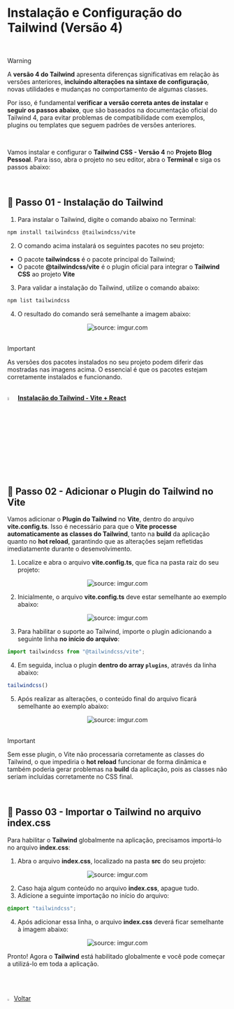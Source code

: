 <h1>Instalação e Configuração do Tailwind (Versão 4)</h1>

<br />

> [!WARNING]
>
> A **versão 4 do Tailwind** apresenta diferenças significativas em relação às versões anteriores, **incluindo alterações na sintaxe de configuração**, novas utilidades e mudanças no comportamento de algumas classes.
>
> Por isso, é fundamental **verificar a versão correta antes de instalar** e **seguir os passos abaixo**, que são baseados na documentação oficial do Tailwind 4, para evitar problemas de compatibilidade com exemplos, plugins ou templates que seguem padrões de versões anteriores.

<br />

Vamos instalar e configurar o **Tailwind CSS - Versão 4** no **Projeto Blog Pessoal**. Para isso, abra o projeto no seu editor, abra o **Terminal** e siga os passos abaixo:

<br />


<h2>👣 Passo 01 - Instalação do Tailwind</h2>



1. Para instalar o Tailwind, digite o comando abaixo no Terminal:

```bash
npm install tailwindcss @tailwindcss/vite
```

2. O comando acima instalará os seguintes pacotes no seu projeto:

- O pacote **tailwindcss** é o pacote principal do Tailwind;
- O pacote **@tailwindcss/vite** é o plugin oficial para integrar o **Tailwind CSS** ao projeto **Vite**

3. Para validar a instalação do Tailwind, utilize o comando abaixo:

```bash
npm list tailwindcss
```

4. O resultado do comando será semelhante a imagem abaixo:

<div align="center"><img src="https://i.imgur.com/1fIgLdK.png" title="source: imgur.com" /></div>

<br />

> [!IMPORTANT]
>
> As versões dos pacotes instalados no seu projeto podem diferir das mostradas nas imagens acima. O essencial é que os pacotes estejam corretamente instalados e funcionando.

<br />

<div align="left"><img src="https://i.imgur.com/FkcNWAL.png" title="source: imgur.com" width="4%"/> <a href="https://tailwindcss.com/docs/installation/using-vite" target="_blank"><b>Instalação do Tailwind - Vite + React</b></a></div>

<br />

<h2>👣 Passo 02 - Adicionar o Plugin do Tailwind no Vite</h2>



Vamos adicionar o **Plugin do Tailwind** no **Vite**, dentro do arquivo **vite.config.ts**. Isso é necessário para que o **Vite processe automaticamente as classes do Tailwind**, tanto na **build** da aplicação quanto no **hot reload**, garantindo que as alterações sejam refletidas imediatamente durante o desenvolvimento.

1. Localize e abra o arquivo **vite.config.ts**, que fica na pasta raiz do seu projeto:

<div align="center"><img src="https://i.imgur.com/1yBCZlQ.png" title="source: imgur.com" /></div>

2. Inicialmente, o arquivo **vite.config.ts** deve estar semelhante ao exemplo abaixo:

<div align="center"><img src="https://i.imgur.com/PaJbCR5.png" title="source: imgur.com" /></div>

3. Para habilitar o suporte ao Tailwind, importe o plugin adicionando a seguinte linha **no início do arquivo**:

```ts
import tailwindcss from "@tailwindcss/vite";
```

4. Em seguida, inclua o plugin **dentro do array `plugins`**, através da linha abaixo:

```javascript
tailwindcss()
```

5. Após realizar as alterações, o conteúdo final do arquivo ficará semelhante ao exemplo abaixo:

<div align="center"><img src="https://i.imgur.com/UvZfVtQ.png" title="source: imgur.com" /></div>

<br />

> [!IMPORTANT]
>
> Sem esse plugin, o Vite não processaria corretamente as classes do Tailwind, o que impediria o **hot reload** funcionar de forma dinâmica e também poderia gerar problemas na **build** da aplicação, pois as classes não seriam incluídas corretamente no CSS final.

<br />

<h2>👣 Passo 03 - Importar o Tailwind no arquivo index.css</h2>



Para habilitar o **Tailwind** globalmente na aplicação, precisamos importá-lo no arquivo **index.css**:

1. Abra o arquivo **index.css**, localizado na pasta **src** do seu projeto:

<div align="center"><img src="https://i.imgur.com/VE3JEMV.png" title="source: imgur.com" /></div>

2. Caso haja algum conteúdo no arquivo **index.css**, apague tudo.
3. Adicione a seguinte importação no início do arquivo:

```css
@import "tailwindcss";
```

4. Após adicionar essa linha, o arquivo **index.css** deverá ficar semelhante à imagem abaixo:

<div align="center"><img src="https://i.imgur.com/vGSIXMK.png" title="source: imgur.com" /></div>

Pronto! Agora o **Tailwind** está habilitado globalmente e você pode começar a utilizá-lo em toda a aplicação.

<br /><br />

<div align="left"><a href="README.md"><img src="https://i.imgur.com/XMgF3gl.png" title="source: imgur.com" width="3%"/>Voltar</a></div>
